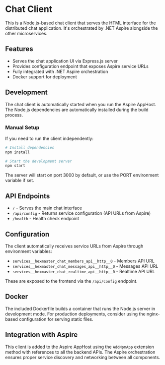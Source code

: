 # Chat Client

This is a Node.js-based chat client that serves the HTML interface for the distributed chat application. It's orchestrated by .NET Aspire alongside the other microservices.

## Features

- Serves the chat application UI via Express.js server
- Provides configuration endpoint that exposes Aspire service URLs
- Fully integrated with .NET Aspire orchestration
- Docker support for deployment

## Development

The chat client is automatically started when you run the Aspire AppHost. The Node.js dependencies are automatically installed during the build process.

### Manual Setup

If you need to run the client independently:

```bash
# Install dependencies
npm install

# Start the development server
npm start
```

The server will start on port 3000 by default, or use the PORT environment variable if set.

## API Endpoints

- `/` - Serves the main chat interface
- `/api/config` - Returns service configuration (API URLs from Aspire)
- `/health` - Health check endpoint

## Configuration

The client automatically receives service URLs from Aspire through environment variables:

- `services__hexmaster_chat_members_api__http__0` - Members API URL
- `services__hexmaster_chat_messages_api__http__0` - Messages API URL
- `services__hexmaster_chat_realtime_api__http__0` - Realtime API URL

These are exposed to the frontend via the `/api/config` endpoint.

## Docker

The included Dockerfile builds a container that runs the Node.js server in development mode. For production deployments, consider using the nginx-based configuration for serving static files.

## Integration with Aspire

This client is added to the Aspire AppHost using the `AddNpmApp` extension method with references to all the backend APIs. The Aspire orchestration ensures proper service discovery and networking between all components.
